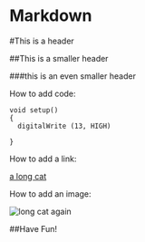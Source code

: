 Markdown
========

#This is a header

##This is a smaller header

###this is an even smaller header


How to add code:

```arduino
void setup()
{
  digitalWrite (13, HIGH)
  
}
```

How to add a link:

[a long cat](http://cache.ohinternet.com/images/5/5c/Longcat.jpg)


How to add an image:


![long cat again](http://cache.ohinternet.com/images/5/5c/Longcat.jpg)


##Have Fun!
